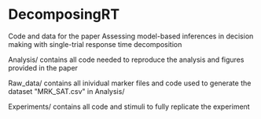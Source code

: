 # DecomposingRT
Code and data for the paper Assessing model-based inferences in decision making with single-trial response time decomposition

Analysis/ contains all code needed to reproduce the analysis and figures provided in the paper

Raw_data/ contains all inividual marker files and code used to generate the dataset "MRK_SAT.csv" in Analysis/

Experiments/ contains all code and stimuli to fully replicate the experiment
